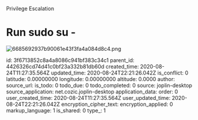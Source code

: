 Privilege Escalation

# Run sudo su -
![6685692937b90061e43f3fa4a084d8c4.png](:/098c570677e647eb812819705a845d57)






id: 3f6713852c8a4a8086c941bf383c34c1
parent_id: 4426326cd74d41c0bf23a332b81db60d
created_time: 2020-08-24T11:27:35.564Z
updated_time: 2020-08-24T22:21:26.042Z
is_conflict: 0
latitude: 0.00000000
longitude: 0.00000000
altitude: 0.0000
author: 
source_url: 
is_todo: 0
todo_due: 0
todo_completed: 0
source: joplin-desktop
source_application: net.cozic.joplin-desktop
application_data: 
order: 0
user_created_time: 2020-08-24T11:27:35.564Z
user_updated_time: 2020-08-24T22:21:26.042Z
encryption_cipher_text: 
encryption_applied: 0
markup_language: 1
is_shared: 0
type_: 1